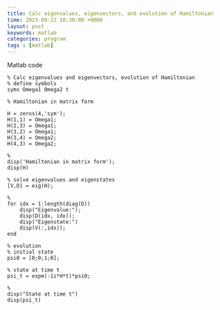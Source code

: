 ```yaml
---
title: Calc eigenvalues, eigenvectors, and evolution of Hamiltonian
time: 2023-09-22 10:30:00 +0800
layout: post
keywords: matlab
categories: program
tags : [matlab]
---
```


Matlab code

	% Calc eigenvalues and eigenvectors, evolution of Hamiltonian
	% define symbols
	syms Omega1 Omega2 t
	
	% Hamiltonian in matrix form
	
	H = zeros(4,'sym');
	H(1,1) = Omega1;
	H(2,3) = Omega1;
	H(3,2) = Omega1;
	H(3,4) = Omega2;
	H(4,3) = Omega2;
	
	% 
	disp('Hamiltonian in matrix form');
	disp(H)
	
	% solve eigenvalues and eigenstates
	[V,D] = eig(H);
	
	% 
	for idx = 1:length(diag(D))
	    disp("Eigenvalue:");
	    disp(D(idx, idx));
	    disp("Eigenstate:")
	    disp(V(:,idx));
	end
	
	% evolution
	% initial state
	psi0 = [0;0;1;0];
	
	% state at time t
	psi_t = expm(-1i*H*t)*psi0;
	
	% 
	disp("State at time t")
	disp(psi_t)

